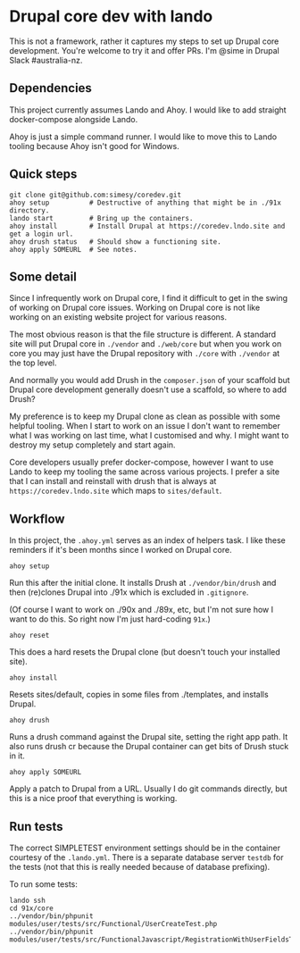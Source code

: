 # Drupal core dev with lando

This is not a framework, rather it captures my steps to set up Drupal core development.
You're welcome to try it and offer PRs. I'm @sime in Drupal Slack #australia-nz.

## Dependencies

This project currently assumes Lando and Ahoy. I would like to add straight docker-compose
alongside Lando.

Ahoy is just a simple command runner. I would like to move this to Lando tooling
because Ahoy isn't good for Windows.

## Quick steps

```
git clone git@github.com:simesy/coredev.git
ahoy setup          # Destructive of anything that might be in ./91x directory.
lando start         # Bring up the containers.
ahoy install        # Install Drupal at https://coredev.lndo.site and get a login url.
ahoy drush status   # Should show a functioning site.
ahoy apply SOMEURL  # See notes.
```

## Some detail

Since I infrequently work on Drupal core, I find it difficult to get in the
swing of working on Drupal core issues. Working on Drupal core is not like working
on an existing website project for various reasons.

The most obvious reason is that the file structure is different. A standard site will put
Drupal core in `./vendor` and `./web/core` but when you work on core you may just have
the Drupal repository with `./core` with `./vendor` at the top level.

And normally you would add Drush in the `composer.json` of your scaffold but Drupal core
development generally doesn't use a scaffold, so where to add Drush?

My preference is to keep my Drupal clone as clean as possible with some helpful tooling.
When I start to work on an issue I don't want to remember what I was working on last
time, what I customised and why. I might want to destroy my setup completely and start again.

Core developers usually prefer docker-compose, however I want to use Lando to keep my
tooling the same across various projects. I prefer a site that I can install and reinstall
with drush that is always at `https://coredev.lndo.site` which maps to `sites/default`.

## Workflow

In this project, the `.ahoy.yml` serves as an index of helpers task. I like these reminders
if it's been months since I worked on Drupal core.

```
ahoy setup
```

Run this after the initial clone. It installs Drush at `./vendor/bin/drush` and then
(re)clones Drupal into ./91x which is excluded in `.gitignore`.

(Of course I want to work on ./90x and ./89x, etc, but I'm not sure how I want to do this.
So right now I'm just hard-coding `91x`.)

```
ahoy reset
```

This does a hard resets the Drupal clone (but doesn't touch your installed site).

```
ahoy install
```

Resets sites/default, copies in some files from ./templates, and installs Drupal.

```
ahoy drush
```

Runs a drush command against the Drupal site, setting the right app path. It also runs
drush cr because the Drupal container can get bits of Drush stuck in it.

```
ahoy apply SOMEURL
```

Apply a patch to Drupal from a URL. Usually I do git commands directly, but this is a 
nice proof that everything is working.

## Run tests

The correct SIMPLETEST environment settings should be in the container courtesy of the
`.lando.yml`. There is a separate database server `testdb` for the tests (not that
this is really needed because of database prefixing).

To run some tests:

```
lando ssh
cd 91x/core
../vendor/bin/phpunit modules/user/tests/src/Functional/UserCreateTest.php
../vendor/bin/phpunit modules/user/tests/src/FunctionalJavascript/RegistrationWithUserFieldsTest.php
```
